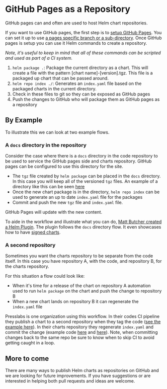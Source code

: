 # GitHub Pages as a Repository

GitHub pages can and often are used to host Helm chart repositories.

If you want to use GitHub pages, the first step is to [setup GitHub Pages](https://help.github.com/categories/github-pages-basics/). You can set it up to use [a pages specific branch or a sub-directory](https://help.github.com/articles/configuring-a-publishing-source-for-github-pages/). Once GitHub pages is setup you can use it Helm commands to create a repository.

_Note, it's useful to keep in mind that all of these commands can be scripted and used as part of a CI system._

1. `helm package .`: Package the current directory as a chart. This will create a file with the pattern [chart name]-[version].tgz. This file is a packaged up chart that can be passed around.
2. `helm repo index ./`: Generates an `index.yaml` file based on the packaged charts in the current directory.
3. Check in these files to git so they can be exposed as GitHub pages
4. Push the changes to GitHub who will package them as GitHub pages as a repository

## By Example

To illustrate this we can look at two example flows.

### A `docs` directory in the repository

Consider the case where there is a `docs` directory in the code repository to be used to service the GitHub pages side and charts repository. GitHub pages can be configured to use this directory for the site.

- The `tgz` file created by `helm package` can be placed in the `docs` directory. In this case you will keep all of the versioned `tgz` files. An example of a directory like this can be seen [here](https://github.com/technosophos/tscharts/tree/master/docs)
- Once the new chart package is in the directory, `helm repo index` can be used to generate an up to date `index.yaml` file for the packages
- Commit and push the new `tgz` file and `index.yaml` file.

GitHub Pages will update with the new content.

To aide in the workflow and illustrate what you can do, [Matt Butcher created a Helm Plugin](https://github.com/technosophos/helm-github). The plugin follows the `docs` directory flow. It even showcases how to have [signed charts](https://docs.helm.sh/developing_charts/#helm-provenance-and-integrity).

### A second repository

Sometimes you want the charts repository to be separate from the code itself. In this case you have repository A, with the code, and repository B, for the charts repository.

For this situation a flow could look like:

- When it's time for a release of the chart on repository A automation used to run `helm package` on the chart and push the change to repository B
- When a new chart lands on repository B it can regenerate the `index.yaml` file

Presslabs is one organization using this workflow. In their codes CI pipeline they publish a chart to a second repository when they tag the code ([see the example here](https://github.com/presslabs/mysql-operator/blob/99618eab7c262c187c11f48f1f989e89eb25c1cd/.drone.yml#L97-L111)). In their charts repository they regenerate `index.yaml` and commit the change (example code [here](https://github.com/presslabs/charts/blob/7f7602ea1f2c626dc04519e5344499787807326f/.drone.yml) and [here](https://github.com/presslabs/charts/blob/7f7602ea1f2c626dc04519e5344499787807326f/Makefile)). Note, when committing changes back to the same repo be sure to know when to skip CI to avoid getting caught in a loop.

## More to come

There are many ways to publish Helm charts as repositories on GitHub and we are looking for future improvements. If you have suggestions or are interested in helping both pull requests and ideas are welcome.
